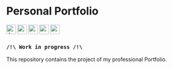 # Personal Portfolio

<img src="https://img.shields.io/badge/JavaScript-282C34?logo=javascript&logoColor=F7DF1E" alt="JavaScript logo" title="JavaScript" height="25" /> <img src="https://img.shields.io/badge/HTML-239120?style=for-the-badge&logo=html5&logoColor=white" height="25"> <img src="https://img.shields.io/badge/React-20232A?style=for-the-badge&logo=react&logoColor=61DAFB" height="25"> <img src="https://img.shields.io/badge/Ubuntu-E95420?style=for-the-badge&logo=ubuntu&logoColor=white" height="25"> <img src="https://img.shields.io/badge/Made%20for-VSCode-1f425f.svg
" height="25">

### `/!\ Work in progress /!\`

This repository contains the project of my professional Portfolio.